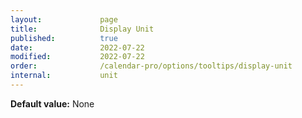 ```yaml
---
layout:             page
title:              Display Unit
published:          true
date:               2022-07-22
modified:           2022-07-22
order:              /calendar-pro/options/tooltips/display-unit
internal:           unit
---
```

**Default value:** None
